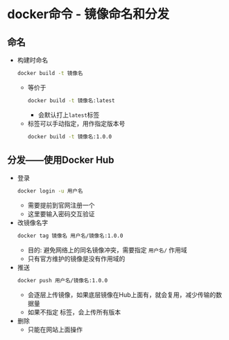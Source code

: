 # docker命令 - 镜像命名和分发

## 命名

- 构建时命名

    ```bash
    docker build -t 镜像名
    ```
    - 等价于
        ```bash
        docker build -t 镜像名:latest
        ```
        - 会默认打上`latest`标签
    - 标签可以手动指定，用作指定版本号
        ```bash
        docker build -t 镜像名:1.0.0
        ```

## 分发——使用Docker Hub

- 登录
    ```bash
    docker login -u 用户名
    ```
    - 需要提前到官网注册一个
    - 这里要输入密码交互验证
- 改镜像名字
    ```bash
    docker tag 镜像名 用户名/镜像名:1.0.0
    ```
    - 目的: 避免网络上的同名镜像冲突，需要指定 `用户名/` 作用域
    - 只有官方维护的镜像是没有作用域的
- 推送
    ```bash
    docker push 用户名/镜像名:1.0.0
    ```
    - 会逐层上传镜像，如果底层镜像在Hub上面有，就会复用，减少传输的数据量
    - 如果不指定 标签，会上传所有版本
- 删除
    - 只能在网站上面操作